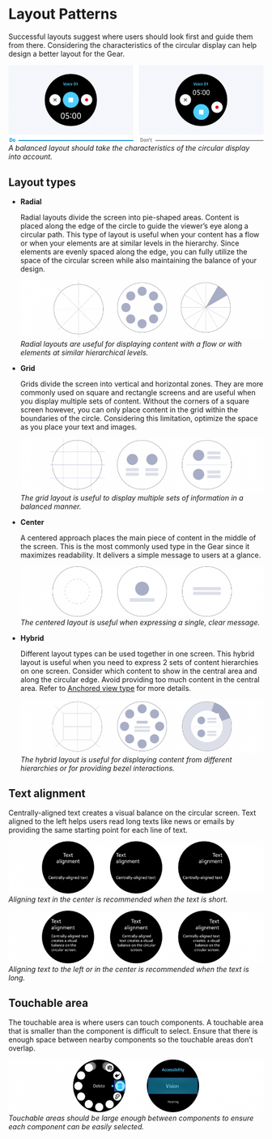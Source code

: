 # Layout Patterns

Successful layouts suggest where users should look first and guide them from there. Considering the characteristics of the circular display can help design a better layout for the Gear.

![](media/visual_design_8.5.0-850x257.png)  
*A balanced layout should take the characteristics of the circular display into account.*

## Layout types

-   **Radial**

    Radial layouts divide the screen into pie-shaped areas. Content is placed along the edge of the circle to guide the viewer’s eye along a circular path. This type of layout is useful when your content has a flow or when your elements are at similar levels in the hierarchy. Since elements are evenly spaced along the edge, you can fully utilize the space of the circular screen while also maintaining the balance of your design.

    ![](media/visual_design_8.5.1_1-850x201.png)  
    *Radial layouts are useful for displaying content with a flow or with elements at similar hierarchical levels.*

-   **Grid**

    Grids divide the screen into vertical and horizontal zones. They are more commonly used on square and rectangle screens and are useful when you display multiple sets of content. Without the corners of a square screen however, you can only place content in the grid within the boundaries of the circle. Considering this limitation, optimize the space as you place your text and images.

    ![](media/visual_design_8.5.1_2-850x189.png)  
    *The grid layout is useful to display multiple sets of information in a balanced manner.*

-   **Center**

    A centered approach places the main piece of content in the middle of the screen. This is the most commonly used type in the Gear since it maximizes readability. It delivers a simple message to users at a glance.

    ![](media/visual_design_8.5.1_3-850x174.png)  
    *The centered layout is useful when expressing a single, clear message.*

-   **Hybrid**

    Different layout types can be used together in one screen. This hybrid layout is useful when you need to express 2 sets of content hierarchies on one screen. Consider which content to show in the central area and along the circular edge. Avoid providing too much content in the central area. Refer to [Anchored view type](../navigation/screen-views.md#anchored) for more details.

    ![](media/visual_design_8.5.1_4-850x189.png)  
    *The hybrid layout is useful for displaying content from different hierarchies or for providing bezel interactions.*

## Text alignment

Centrally-aligned text creates a visual balance on the circular screen. Text aligned to the left helps users read long texts like news or emails by providing the same starting point for each line of text.

![](media/visual_design_8.5.2_1-850x174.png)  
*Aligning text in the center is recommended when the text is short.*

![](media/visual_design_8.5.2_2-850x174.png)  
*Aligning text to the left or in the center is recommended when the text is long.*

## Touchable area

The touchable area is where users can touch components. A touchable area that is smaller than the component is difficult to select. Ensure that there is enough space between nearby components so the touchable areas don’t overlap.

![](media/visual_design_8.5.3-850x174.png)  
*Touchable areas should be large enough between components to ensure each component can be easily selected.*
